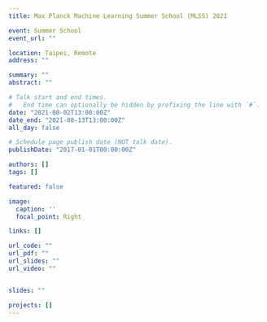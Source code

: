```yaml
---
title: Max Planck Machine Learning Summer School (MLSS) 2021

event: Summer School
event_url: ""

location: Taipei, Remote
address: ""

summary: "" 
abstract: ""

# Talk start and end times.
#   End time can optionally be hidden by prefixing the line with `#`.
date: "2021-08-02T13:00:00Z"
date_end: "2021-08-13T13:00:00Z"
all_day: false

# Schedule page publish date (NOT talk date).
publishDate: "2017-01-01T00:00:00Z"

authors: []
tags: []

featured: false

image:
  caption: ''
  focal_point: Right

links: []

url_code: ""
url_pdf: ""
url_slides: ""
url_video: ""


slides: ""

projects: []
---
```


